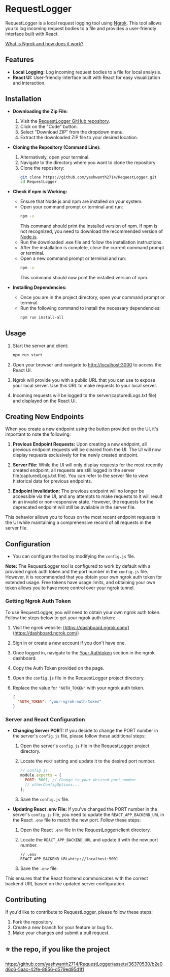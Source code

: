 # RequestLogger

RequestLogger is a local request logging tool using [Ngrok](https://ngrok.com/). This tool allows you to log incoming request bodies to a file and provides a user-friendly interface built with React.

[What is Ngrok and how does it work?](https://requestly.io/blog/what-is-ngrok-and-how-does-it-work/)

## Features

- **Local Logging:** Log incoming request bodies to a file for local analysis.
- **React UI:** User-friendly interface built with React for easy visualization and interaction.

## Installation

- **Downloading the Zip File:**
    1. Visit the [RequestLogger GitHub repository](https://github.com/yashwanth2714/RequestLogger).
    2. Click on the "Code" button.
    3. Select "Download ZIP" from the dropdown menu.
    4. Extract the downloaded ZIP file to your desired location.

- **Cloning the Repository (Command Line):**
    1. Alternatively, open your terminal.
    2. Navigate to the directory where you want to clone the repository
    3. Clone the repository:
        ```bash
        git clone https://github.com/yashwanth2714/RequestLogger.git
        cd RequestLogger
        ```

- **Check if npm is Working:**
   - Ensure that Node.js and npm are installed on your system.
   - Open your command prompt or terminal and run:
        ```bash
        npm -v
        ```
        This command should print the installed version of npm. If npm is not recognized, you need to download the recommended version of [Node.js](https://nodejs.org/).
   - Run the downloaded .exe file and follow the installation instructions.
   - After the installation is complete, close the current command prompt or terminal.
   - Open a new command prompt or terminal and run:
     ```bash
     npm -v
     ```
     This command should now print the installed version of npm.

- **Installing Dependencies:**
    - Once you are in the project directory, open your command prompt or terminal.
    - Run the following command to install the necessary dependencies:
        ```bash
        npm run install-all
        ```

## Usage

1. Start the server and client:

    ```bash
    npm run start
    ```

2. Open your browser and navigate to [http://localhost:3000](http://localhost:3000) to access the React UI.

3. Ngrok will provide you with a public URL that you can use to expose your local server. Use this URL to make requests to your local server.

4. Incoming requests will be logged to the server(capturedLogs.txt file) and displayed on the React UI.

## Creating New Endpoints

When you create a new endpoint using the button provided on the UI, it's important to note the following:

1. **Previous Endpoint Requests:** Upon creating a new endpoint, all previous endpoint requests will be cleared from the UI. The UI will now display requests exclusively for the newly created endpoint.

2. **Server File:** While the UI will only display requests for the most recently created endpoint, all requests are still logged in the server file(capturedLogs.txt file). You can refer to the server file to view historical data for previous endpoints.

3. **Endpoint Invalidation:** The previous endpoint will no longer be accessible via the UI, and any attempts to make requests to it will result in an invalid or non-responsive state. However, the requests for the deprecated endpoint will still be available in the server file.

This behavior allows you to focus on the most recent endpoint requests in the UI while maintaining a comprehensive record of all requests in the server file.

## Configuration

- You can configure the tool by modifying the `config.js` file.

**Note:** The RequestLogger tool is configured to work by default with a provided ngrok auth token and the port number in the `config.js` file. However, it is recommended that you obtain your own ngrok auth token for extended usage. Free tokens have usage limits, and obtaining your own token allows you to have more control over your ngrok tunnel.


### Getting Ngrok Auth Token

To use RequestLogger, you will need to obtain your own ngrok auth token. Follow the steps below to get your ngrok auth token:

1. Visit the ngrok website: [https://dashboard.ngrok.com/](https://dashboard.ngrok.com/)

2. Sign in or create a new account if you don't have one.

3. Once logged in, navigate to the [Your Authtoken](https://dashboard.ngrok.com/get-started/your-authtoken) section in the ngrok dashboard.

4. Copy the Auth Token provided on the page.

5. Open the `config.js` file in the RequestLogger project directory.

6. Replace the value for `"AUTH_TOKEN"` with your ngrok auth token.

   ```json
   {
     "AUTH_TOKEN": "your-ngrok-auth-token"
   }

### Server and React Configuration

- **Changing Server PORT:**
  If you decide to change the PORT number in the server's `config.js` file, please follow these additional steps:

  1. Open the server's `config.js` file in the RequestLogger project directory.
  
  2. Locate the `PORT` setting and update it to the desired port number.

     ```javascript
     // config.js
     module.exports = {
       PORT: 5001, // Change to your desired port number
       // otherConfigOptions...
     };

  3. Save the `config.js` file.

- **Updating React .env File:**
  If you've changed the PORT number in the server's `config.js` file, you need to update the `REACT_APP_BACKEND_URL` in the React `.env` file to match the new port. Follow these steps:

  1. Open the React `.env` file in the RequestLogger/client directory.

  2. Locate the `REACT_APP_BACKEND_URL` and update it with the new port number.

     ```dotenv
     // .env
     REACT_APP_BACKEND_URL=http://localhost:5001
     ```

  3. Save the `.env` file.

This ensures that the React frontend communicates with the correct backend URL based on the updated server configuration.

## Contributing

If you'd like to contribute to RequestLogger, please follow these steps:

1. Fork the repository.
2. Create a new branch for your feature or bug fix.
3. Make your changes and submit a pull request.

## :star: the repo, if you like the project


https://github.com/yashwanth2714/RequestLogger/assets/36370530/b2e0d6c6-5aac-42fe-8856-d579ed95d1f1


